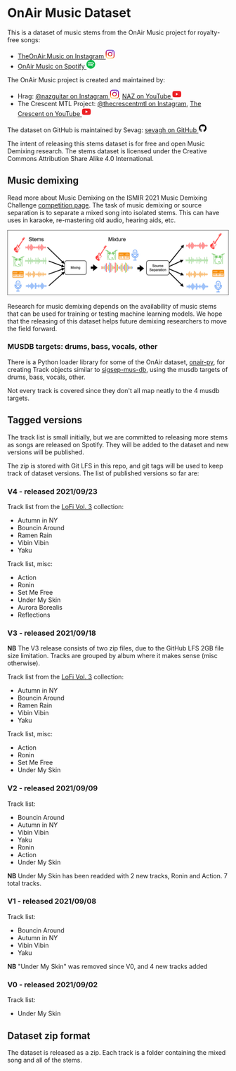 # OnAir Music Dataset

This is a dataset of music stems from the OnAir Music project for royalty-free songs:
* [TheOnAir.Music on Instagram <img src="./.github/instagram_logo.svg" height=20px/>](https://www.instagram.com/theonair.music/)
* [OnAir Music on Spotify <img src="./.github/spotify_logo.svg" height=20px/>](https://open.spotify.com/artist/7IYLENV1pGGPvL6wkyl7t5)

The OnAir Music project is created and maintained by:
* Hrag: [@nazguitar on Instagram <img src="./.github/instagram_logo.svg" height=20px/>](https://www.instagram.com/nazguitar/), [NAZ on YouTube <img src="./.github/youtube_logo.svg" height=20px/>](https://www.youtube.com/channel/UCOJWAbfcCw2gkkkRZv1es_A)
* The Crescent MTL Project: [@thecrescentmtl on Instagram](https://www.instagram.com/thecrescentmtl/), [The Crescent on YouTube <img src="./.github/youtube_logo.svg" height=20px/>](https://www.youtube.com/c/TheCrescent)

The dataset on GitHub is maintained by Sevag: [sevagh on GitHub <img src="./.github/github_logo.svg" height=20px/>](https://github.com/sevagh)

The intent of releasing this stems dataset is for free and open Music Demixing research. The stems dataset is licensed under the Creative Commons Attribution Share Alike 4.0 International.

## Music demixing

Read more about Music Demixing on the ISMIR 2021 Music Demixing Challenge [competition page](https://www.aicrowd.com/challenges/music-demixing-challenge-ismir-2021). The task of music demixing or source separation is to separate a mixed song into isolated stems. This can have uses in karaoke, re-mastering old audio, hearing aids, etc.

![mixdemix](./.github/mixdemix.png)

Research for music demixing depends on the availability of music stems that can be used for training or testing machine learning models. We hope that the releasing of this dataset helps future demixing researchers to move the field forward.

### MUSDB targets: drums, bass, vocals, other

There is a Python loader library for some of the OnAir dataset, [onair-py](https://github.com/OnAir-Music/onair-py), for creating Track objects similar to [sigsep-mus-db](https://github.com/sigsep/sigsep-mus-db), using the musdb targets of drums, bass, vocals, other.

Not every track is covered since they don't all map neatly to the 4 musdb targets.

## Tagged versions

The track list is small initially, but we are committed to releasing more stems as songs are released on Spotify. They will be added to the dataset and new versions will be published.

The zip is stored with Git LFS in this repo, and git tags will be used to keep track of dataset versions. The list of published versions so far are:

### V4 - released 2021/09/23

Track list from the [LoFi Vol. 3](https://open.spotify.com/album/6gcADOwI4LzXaHHwOQbF7D) collection:
* Autumn in NY
* Bouncin Around
* Ramen Rain
* Vibin Vibin
* Yaku

Track list, misc:
* Action
* Ronin
* Set Me Free
* Under My Skin
* Aurora Borealis
* Reflections

### V3 - released 2021/09/18

**NB** The V3 release consists of two zip files, due to the GitHub LFS 2GB file size limitation. Tracks are grouped by album where it makes sense (misc otherwise).

Track list from the [LoFi Vol. 3](https://open.spotify.com/album/6gcADOwI4LzXaHHwOQbF7D) collection:
* Autumn in NY
* Bouncin Around
* Ramen Rain
* Vibin Vibin
* Yaku

Track list, misc:
* Action
* Ronin
* Set Me Free
* Under My Skin

### V2 - released 2021/09/09

Track list:
* Bouncin Around
* Autumn in NY
* Vibin Vibin
* Yaku
* Ronin
* Action
* Under My Skin

**NB** Under My Skin has been readded with 2 new tracks, Ronin and Action. 7 total tracks.

### V1 - released 2021/09/08

Track list:
* Bouncin Around
* Autumn in NY
* Vibin Vibin
* Yaku

**NB** "Under My Skin" was removed since V0, and 4 new tracks added

### V0 - released 2021/09/02

Track list:
* Under My Skin

## Dataset zip format

The dataset is released as a zip. Each track is a folder containing the mixed song and all of the stems.
